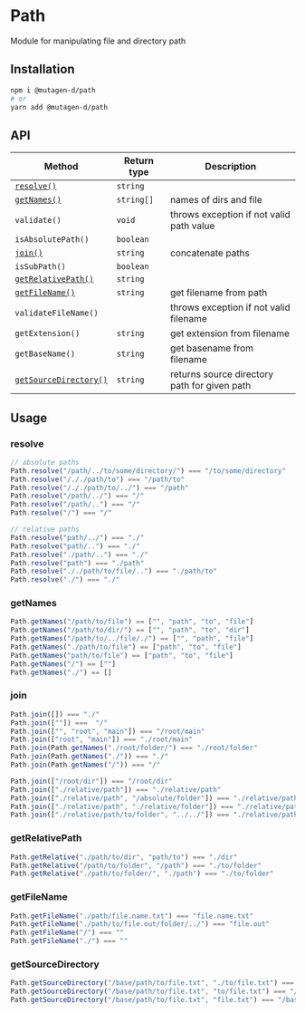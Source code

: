 # Path

Module for manipulating file and directory path

## Installation

```bash
npm i @mutagen-d/path
# or
yarn add @mutagen-d/path
```

## API

| Method                                        | Return type | Description                                  |
| --------------------------------------------- | ----------- | -------------------------------------------- |
| [`resolve()`](#resolve)                       | `string`    |                                              |
| [`getNames()`](#getnames)                     | `string[]`  | names of dirs and file                       |
| `validate()`                                  | `void`      | throws exception if not valid path value     |
| `isAbsolutePath()`                            | `boolean`   |                                              |
| [`join()`](#join)                             | `string`    | concatenate paths                            |
| `isSubPath()`                                 | `boolean`   |                                              |
| [`getRelativePath()`](#getrelativepath)       | `string`    |                                              |
| [`getFileName()`](#getfilename)               | `string`    | get filename from path                       |
| `validateFileName()`                          |             | throws exception if not valid filename       |
| `getExtension()`                              | `string`    | get extension from filename                  |
| `getBaseName()`                               | `string`    | get basename from filename                   |
| [`getSourceDirectory()`](#getsourcedirectory) | `string`    | returns source directory path for given path |

## Usage

### resolve

```javascript
// absolute paths
Path.resolve("/path/../to/some/directory/") === "/to/some/directory"
Path.resolve("/././path/to") === "/path/to"
Path.resolve("/././path/to/../") === "/path"
Path.resolve("/path/../") === "/"
Path.resolve("/path/..") === "/"
Path.resolve("/") === "/"

// relative paths
Path.resolve("path/../") === "./"
Path.resolve("path/..") === "./"
Path.resolve("./path/..") === "./"
Path.resolve("path") === "./path"
Path.resolve("././path/to/file/..") === "./path/to"
Path.resolve("./") === "./"
```

### getNames

```javascript
Path.getNames("/path/to/file") == ["", "path", "to", "file"]
Path.getNames("/path/to/dir/") == ["", "path", "to", "dir"]
Path.getNames("/path/to/../file/./") == ["", "path", "file"]
Path.getNames("./path/to/file") == ["path", "to", "file"]
Path.getNames("path/to/file") == ["path", "to", "file"]
Path.getNames("/") == [""]
Path.getNames("./") == []
```

### join

```javascript
Path.join([]) === "./"
Path.join([""]) ===  "/"
Path.join(["", "root", "main"]) === "/root/main"
Path.join(["root", "main"]) === "./root/main"
Path.join(Path.getNames("./root/folder/") === "./root/folder"
Path.join(Path.getNames("./")) === "./"
Path.join(Path.getNames("/")) === "/"

Path.join(["/root/dir"]) === "/root/dir"
Path.join(["./relative/path"]) === "./relative/path"
Path.join(["./relative/path", "/absolute/folder"]) === "./relative/path/absolute/folder"
Path.join(["./relative/path", "./relative/folder"]) === "./relative/path/relative/folder"
Path.join(["./relative/path/to/folder", "../../"]) === "./relative/path"
```

### getRelativePath

```javascript
Path.getRelative("./path/to/dir", "path/to") === "./dir"
Path.getRelative("/path/to/folder", "/path") === "./to/folder"
Path.getRelative("./path/to/folder/", "./path") === "./to/folder"
```

### getFileName

```javascript
Path.getFileName("./path/file.name.txt") === "file.name.txt"
Path.getFileName("./path/to/file.out/folder/../") === "file.out"
Path.getFileName("/") === ""
Path.getFileName("./") === ""
```

### getSourceDirectory

```javascript
Path.getSourceDirectory("/base/path/to/file.txt", "./to/file.txt") === "/base/path"
Path.getSourceDirectory("/base/path/to/file.txt", "to/file.txt") === "/base/path"
Path.getSourceDirectory("/base/path/to/file.txt", "file.txt") === "/base/path/to"
```
